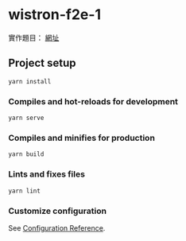 # wistron-f2e-1
實作題目： [網址](https://www.notion.so/F2E-518e57fb202d46588cb39b2d56d624ba)

## Project setup
```
yarn install
```

### Compiles and hot-reloads for development
```
yarn serve
```

### Compiles and minifies for production
```
yarn build
```

### Lints and fixes files
```
yarn lint
```

### Customize configuration
See [Configuration Reference](https://cli.vuejs.org/config/).
